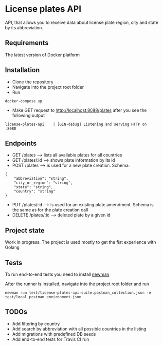 # License plates API

API, that allows you to receive data about license plate region, city and state by its abbreviation.

## Requirements

The latest version of Docker platform 


## Installation

- Clone the repository
- Navigate into the project root folder
- Run

```
docker-compose up
```

- Make GET request to [http://localhost:8088/plates](http://localhost:8088/plates) after you see the following output

```
license-plates-api    | [GIN-debug] Listening and serving HTTP on :8088
```

## Endpoints

- GET /plates --> lists all available plates for all countries
- GET /plates/:id --> shows plate information by its id
- POST /plates --> is used for a new plate creation. Schema:
```
{
    "abbreviation": "string",
    "city_or_region": "string",
    "state": "string",
    "country": "string"
}
```
- PUT /plates/:id --> is used for an existing plate amendment. Schema is the same as for the plate creation call
- DELETE /plates/:id --> deleted plate by a given id

## Project state

Work in progress. The project is used mostly to get the fist experience with Golang

## Tests

To run end-to-end tests you need to install [newman](https://learning.postman.com/docs/running-collections/using-newman-cli/command-line-integration-with-newman/)

After the runner is installed, navigate into the project root folder and run

```
newman run test/license-plates-api-suite.postman_collection.json -e test/local.postman_environment.json
```

## TODOs

- Add filtering by country
- Add search by abbreviation with all possible countries in the listing
- Add migrations with predefined DB seeds
- Add end-to-end tests for Travis CI run
